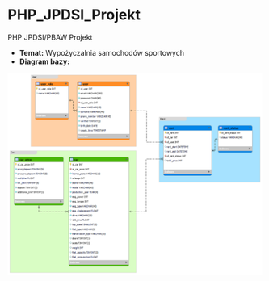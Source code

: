 # PHP_JPDSI_Projekt
PHP JPDSI/PBAW Projekt

* **Temat:** Wypożyczalnia samochodów sportowych
* **Diagram bazy:** 

![DB Diagram](/sql/diagram.png)
